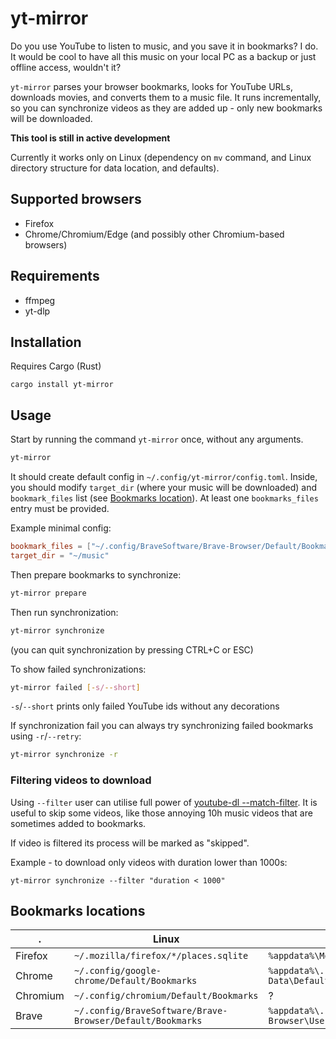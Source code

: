 # yt-mirror

Do you use YouTube to listen to music, and you save it in bookmarks? I do.
It would be cool to have all this music on your local PC as a backup or just offline access, wouldn't it?

`yt-mirror` parses your browser bookmarks, looks for YouTube URLs, downloads movies, and converts them to a music file.
It runs incrementally, so you can synchronize videos as they are added up - only new bookmarks will be downloaded.

**This tool is still in active development**

Currently it works only on Linux (dependency on `mv` command, and Linux directory structure for data location, and defaults).

## Supported browsers

- Firefox
- Chrome/Chromium/Edge (and possibly other Chromium-based browsers)

## Requirements

- ffmpeg
- yt-dlp

## Installation

Requires Cargo (Rust)

`cargo install yt-mirror`

## Usage

Start by running the command `yt-mirror` once, without any arguments.

```sh
yt-mirror
```

It should create default config in `~/.config/yt-mirror/config.toml`.
Inside, you should modify `target_dir` (where your music will be downloaded) and `bookmark_files` list (see [Bookmarks location](#bookmarks-location)). At least one `bookmarks_files` entry must be provided.

Example minimal config:

```toml
bookmark_files = ["~/.config/BraveSoftware/Brave-Browser/Default/Bookmarks"]
target_dir = "~/music"
```

Then prepare bookmarks to synchronize:

```sh
yt-mirror prepare
```

Then run synchronization:

```sh
yt-mirror synchronize
```

(you can quit synchronization by pressing CTRL+C or ESC)

To show failed synchronizations:

```sh
yt-mirror failed [-s/--short]
```

`-s`/`--short` prints only failed YouTube ids without any decorations

If synchronization fail you can always try synchronizing failed bookmarks using `-r`/`--retry`:

```sh
yt-mirror synchronize -r
```

### Filtering videos to download

Using `--filter` user can utilise full power of [youtube-dl --match-filter](https://github.com/ytdl-org/youtube-dl/blob/master/README.md#video-selection).
It is useful to skip some videos, like those annoying 10h music videos that are sometimes added to bookmarks.

If video is filtered its process will be marked as "skipped".

Example - to download only videos with duration lower than 1000s:

```
yt-mirror synchronize --filter "duration < 1000"
```

## Bookmarks locations

. | Linux | Windows
--- | --- | ---
Firefox | `~/.mozilla/firefox/*/places.sqlite` | `%appdata%\Mozilla\Firefox\Profiles\*\places.sqlite`
Chrome | `~/.config/google-chrome/Default/Bookmarks` | `%appdata%\..\Local\Google\Chrome\User Data\Default\Bookmarks`
Chromium | `~/.config/chromium/Default/Bookmarks` | ?
Brave | `~/.config/BraveSoftware/Brave-Browser/Default/Bookmarks` | `%appdata%\..\Local\BraveSoftware\Brave-Browser\User Data\Default`